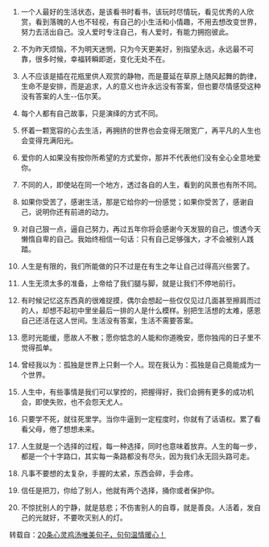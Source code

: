 1. 一个人最好的生活状态，是该看书时看书，该玩时尽情玩，看见优秀的人欣赏，看到落魄的人也不轻视，有自己的小生活和小情趣，不用去想改变世界，努力去活出自己。没人爱时专注自己，有人爱时，有能力拥抱彼此。

2. 不为昨天烦恼，不为明天迷惘，只为今天更美好，别指望永远，永远最不可靠，很多时候，幸福转瞬即逝，变化无处不在。

3. 人不应该是插在花瓶里供人观赏的静物，而是蔓延在草原上随风起舞的韵律，生命不是安排，而是追求，人的意义也许永远没有答案，但也要尽情感受这种没有答案的人生--伍尔芙。

4. 每个人都有自己故事，只是演绎的方式不同。

5. 怀着一颗宽容的心去生活，再拥挤的世界也会变得无限宽广，再平凡的人生也会变得充满阳光。

6. 爱你的人如果没有按你所希望的方式爱你，那并不代表他们没有全心全意地爱你。

7. 不同的人，即使站在同一个地方，透过各自的人生，看到的风景也有所不同。

8. 如果你受苦了，感谢生活，那是它给你的一份感觉；如果你受苦了，感谢自己，说明你还有前进的动力。

9. 对自己狠一点，逼自己努力，再过五年你将会感谢今天发狠的自己，恨透今天懒惰自卑的自己。我始终相信一句话：只有自己足够强大，才不会被别人践踏。

10. 人生是有限的，我们所能做的只不过是在有生之年让自己过得高兴些罢了。

11. 人生无须太多的准备，上帝给了我们腿与脚，就是让我们不停地前行。

12. 有时候记忆这东西真的很难捉摸，偶尔会想起一些仅仅见过几面甚至擦肩而过的人，却想不起初中里坐最后一排的人是什么模样。别把生活想的太难，感恩自己还活在这人世间。生活没有答案，生活不需要答案。

13. 愿时光能缓，愿故人不散；愿你惦念的人能和你道晚安，愿你独闯的日子里不觉得孤单。

14. 曾经我以为：孤独是世界上只剩一个人。现在我认为：孤独是自己竟能成为一个世界。

15. 人生中，有些事情是我们可以掌控的，把握得好，我们会拥有更多的成功机会，即使失败，也不会怨天尤人。

16. 只要学不死，就往死里学。当你牛逼到一定程度时，你就有了话语权。累了看看父母，倦了想想未来。

17. 人生就是一个选择的过程，每一种选择，同时也意味着放弃。人生的每一步，都是一个十字路口，其实每一条路都没有尽头，因为我们永无回头路可走。

18. 凡事不要想的太复杂，手握的太紧，东西会碎，手会疼。

19. 信任是把刀，你给了别人，他就有两个选择，捅你或者保护你。

20. 不惊扰别人的宁静，就是慈悲；不伤害别人的自尊，就是善良。人活着，发自己的光就好，不要吹灭别人的灯。

转载自：[20条心灵鸡汤唯美句子，句句温情暖心！](https://www.shouji.com.cn/)